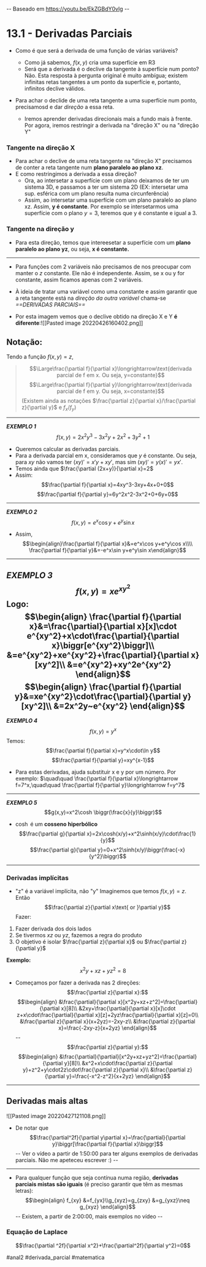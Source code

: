 -- Baseado em https://youtu.be/EkZGBdY0vlg --

# 13.1 - Derivadas Parciais
- Como é que será a derivada de uma função de várias variáveis? 
    - Como já sabemos, $f(x,y)$ cria uma superfície em R3
    - Será que a derivada é o declive da tangente à superfície num ponto? Não. Esta resposta à pergunta original é muito ambígua; existem infinitas retas tangentes a um ponto da superfície e, portanto, infinitos declive válidos.

- Para achar o declide de uma reta tangente a uma superfície num ponto, precisamosd e dar *direção* a essa reta.
    - Iremos aprender derivadas direcionais mais a fundo mais à frente. Por agora, iremos restringir a derivada na "direção X" ou na "direção Y"

### Tangente na direção X
- Para achar o declive de uma reta tangente na "direção X" precisamos de conter a reta tangente num **plano paralelo ao plano xz**. 
- E como restringimos a derivada a essa direção?
    - Ora, ao intersetar a superfície com um plano deixamos de ter um sistema 3D, e passamos a ter um sistema 2D (EX: intersetar uma sup. esférica com um plano resulta numa circunferência)
    - Assim, ao intersetar uma superfície com um plano paralelo ao plano xz. Assim, **y é constante**. Por exemplo se intersetarmos uma superfície com o plano $y=3$, teremos que y é constante e igual a 3.

### Tangente na direção y
- Para esta direção, temos que intereesetar a superfície com um **plano paralelo ao plano yz**, ou seja, **x é constante.**

---
- Para funções com 2 variáveis não precisamos de nos preocupar com manter o $z$ constante. Ele não é independente. Assim, se x ou y for constante, assim ficamos apenas com 2 variáveis.
- À ideia de tratar uma variável como uma constante e assim garantir que a reta tangente está na *direção da outra variável* chama-se *==DERIVADAS PARCIAIS==*

- Por esta imagem vemos que o declive obtido na direção X e Y **é diferente**:![[Pasted image 20220426160402.png]]
## Notação:
Tendo a função $f(x,y)=z$,
>$$\Large\frac{\partial f}{\partial x}\longrightarrow\text{derivada parcial de f em x. Ou seja, y=constante}$$
>$$\Large\frac{\partial f}{\partial y}\longrightarrow\text{derivada parcial de f em y. Ou seja, x=constante}$$
(Existem ainda as notações $\frac{\partial z}{\partial x}/\frac{\partial z}{\partial y}$ e $f_x/f_y$)

---
***EXEMPLO 1***
$$f(x,y)=2x^2y^3-3x^2y+2x^2+3y^2+1$$
- Queremos calcular as derivadas parciais.
- Para a derivada parcial em x, consideramos que $y$ é constante. Ou seja, para $xy$ não vamos ter $(xy)'=x'y+xy'$, mas sim $(xy)'=y(x)'=yx'$.
- Temos ainda que $\frac{\partial (2x+y)}{\partial x}=2$
- Assim:
$$\frac{\partial f}{\partial x}=4xy^3-3xy+4x+0+0$$
$$\frac{\partial f}{\partial y}=6y^2x^2-3x^2+0+6y+0$$
---
***EXEMPLO 2***
$$f(x,y)=e^x\cos y+e^y \sin x$$
- Assim, 
$$\begin{align}\frac{\partial f}{\partial x}&=e^x\cos y+e^y\cos x\\\\ \frac{\partial f}{\partial y}&=-e^x\sin y+e^y\sin x\end{align}$$
---
***EXEMPLO 3***
$$f(x,y)=xe^{xy^2}$$
Logo:
$$\begin{align}
\frac{\partial f}{\partial x}&=\frac{\partial}{\partial x}[x]\cdot e^{xy^2}+x\cdot\frac{\partial}{\partial x}\biggr[e^{xy^2}\biggr]\\
&=e^{xy^2}+xe^{xy^2}+\frac{\partial}{\partial x}[xy^2]\\
&=e^{xy^2}+xy^2e^{xy^2}
\end{align}$$
$$\begin{align}
\frac{\partial f}{\partial y}&=xe^{xy^2}\cdot\frac{\partial}{\partial y}[xy^2]\\
&=2x^2y~e^{xy^2}
\end{align}$$
---
***EXEMPLO 4***
$$f(x,y)=y^x$$
Temos:
$$\frac{\partial f}{\partial x}=y^x\cdot\ln y$$
$$\frac{\partial f}{\partial y}=xy^{x-1}$$
- Para estas derivadas, ajuda substituir x e y por um número. Por exemplo:
$\quad\quad \frac{\partial f}{\partial x}\longrightarrow f=7^x,\quad\quad \frac{\partial f}{\partial y}\longrightarrow f=y^7$

---

***EXEMPLO 5***
$$g(x,y)=x^2\cosh \biggr(\frac{x}{y}\biggr)$$
- $\cosh$ é um **cosseno hiperbólico**
$$\frac{\partial g}{\partial x}=2x\cosh(x/y)+x^2\sinh(x/y)\cdot\frac{1}{y}$$
$$\frac{\partial g}{\partial y}=0+x^2\sinh(x/y)\biggr(\frac{-x}{y^2}\biggr)$$
---

### Derivadas implícitas
- "z" é a variável implícita, não "y"
Imaginemos que temos $f(x,y)=z$. Então $$\frac{\partial z}{\partial x\text{ or }\partial y}$$
Fazer:
1. Fazer derivada dos dois lados
2. Se tivermos $xz$ ou $yz$, fazemos a regra do produto
3. O objetivo é isolar $\frac{\partial z}{\partial x}$ ou $\frac{\partial z}{\partial y}$

**Exemplo:**
$$x^2y+xz+yz^2=8$$
- Começamos por fazer a derivada nas 2 direções:
$$\frac{\partial z}{\partial x}:$$
$$\begin{align}
&\frac{\partial}{\partial x}[x^2y+xz+z^2]=\frac{\partial}{\partial x}[8]\\
&2xy+\frac{\partial}{\partial x}[x]\cdot z+x\cdot\frac{\partial}{\partial x}[z]+2yz\frac{\partial}{\partial x}[z]=0\\
&\frac{\partial z}{\partial x}(x+2yz)=-2xy-z\\
&\frac{\partial z}{\partial x}=\frac{-2xy-z}{x+2yz} 
\end{align}$$
--
$$\frac{\partial z}{\partial y}:$$
$$\begin{align}
&\frac{\partial}{\partial}[x^2y+xz+yz^2]=\frac{\partial}{\partial y}[8]\\
&x^2+x\cdot\frac{\partial z}{\partial y}+z^2+y\cdot2z\cdot\frac{\partial z}{\partial x}\\
&\frac{\partial z}{\partial y}=\frac{-x^2-z^2}{x+2yz}
\end{align}$$
---
## Derivadas mais altas
![[Pasted image 20220427121108.png]]
- De notar que $$\frac{\partial^2f}{\partial y\partial x}=\frac{\partial}{\partial y}\biggr[\frac{\partial f}{\partial x}\biggr]$$
-- Ver o vídeo a partir de 1:50:00 para ter alguns exemplos de derivadas parciais. Não me apeteceu escrever :) --
---
- Para qualquer função que seja contínua numa região, **derivadas parciais mistas são iguais** (é preciso garantir que têm as mesmas letras):
$$\begin{align}
f_{xy} &=f_{yx}\\g_{xyz}=g_{zxy} &=g_{yxz}\neq g_{xyz}
\end{align}$$
-- Existem, a partir de 2:00:00, mais exemplos no vídeo --

### Equação de Laplace
$$\frac{\partial ^2f}{\partial x^2}+\frac{\partial^2f}{\partial y^2}=0$$

#anal2 #derivada_parcial #matematica 